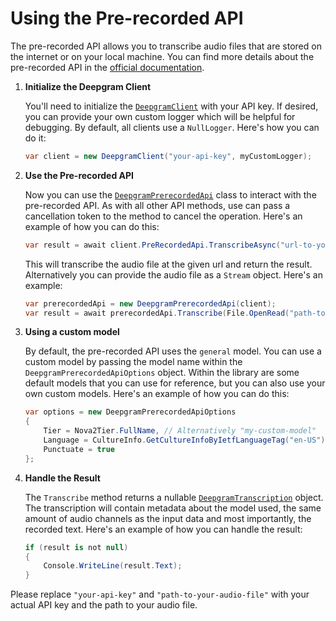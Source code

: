 # Using the Pre-recorded API

The pre-recorded API allows you to transcribe audio files that are stored on the internet or on your local machine. You can find more details about the pre-recorded API in the [official documentation](https://developers.deepgram.com/api-reference/deepgram-api#operation/transcribe).

1. **Initialize the Deepgram Client**

    You'll need to initialize the [`DeepgramClient`]("src/DeepgramClient.cs") with your API key. If desired, you can provide your own custom logger which will be helpful for debugging. By default, all clients use a `NullLogger`. Here's how you can do it:

    ```csharp
    var client = new DeepgramClient("your-api-key", myCustomLogger);
    ```

2. **Use the Pre-recorded API**

    Now you can use the [`DeepgramPrerecordedApi`](src/DeepgramPrerecordedApi.cs) class to interact with the pre-recorded API. As with all other API methods, use can pass a cancellation token to the method to cancel the operation. Here's an example of how you can do this:

    ```csharp
    var result = await client.PreRecordedApi.TranscribeAsync("url-to-your-audio-file", myCancellationToken);
    ```

    This will transcribe the audio file at the given url and return the result. Alternatively you can provide the audio file as a `Stream` object. Here's an example:

    ```csharp
    var prerecordedApi = new DeepgramPrerecordedApi(client);
    var result = await prerecordedApi.Transcribe(File.OpenRead("path-to-your-audio-file"));
    ```

3. **Using a custom model**

    By default, the pre-recorded API uses the `general` model. You can use a custom model by passing the model name within the `DeepgramPrerecordedApiOptions` object. Within the library are some default models that you can use for reference, but you can also use your own custom models. Here's an example of how you can do this:

    ```csharp
    var options = new DeepgramPrerecordedApiOptions
    {
        Tier = Nova2Tier.FullName, // Alternatively "my-custom-model"
        Language = CultureInfo.GetCultureInfoByIetfLanguageTag("en-US"),
        Punctuate = true
    };
    ```

4. **Handle the Result**

    The `Transcribe` method returns a nullable [`DeepgramTranscription`](src/Entities/DeepgramTranscription.cs) object. The transcription will contain metadata about the model used, the same amount of audio channels as the input data and most importantly, the recorded text. Here's an example of how you can handle the result:

    ```csharp
    if (result is not null)
    {
        Console.WriteLine(result.Text);
    }
    ```

Please replace `"your-api-key"` and `"path-to-your-audio-file"` with your actual API key and the path to your audio file.